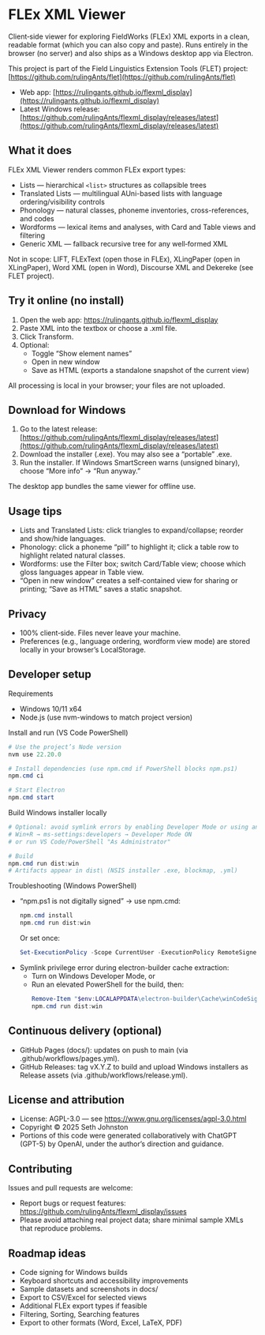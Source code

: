 # FLEx XML Viewer

Client‑side viewer for exploring FieldWorks (FLEx) XML exports in a clean, readable format (which you can also copy and paste). Runs entirely in the browser (no server) and also ships as a Windows desktop app via Electron.
  
This project is part of the Field Linguistics Extension Tools (FLET) project: [https://github.com/rulingAnts/flet](https://github.com/rulingAnts/flet)

- Web app: [https://rulingants.github.io/flexml_display](https://rulingants.github.io/flexml_display)
- Latest Windows release: [https://github.com/rulingAnts/flexml_display/releases/latest](https://github.com/rulingAnts/flexml_display/releases/latest)

## What it does

FLEx XML Viewer renders common FLEx export types:

- Lists — hierarchical `<list>` structures as collapsible trees
- Translated Lists — multilingual AUni-based lists with language ordering/visibility controls
- Phonology — natural classes, phoneme inventories, cross-references, and codes
- Wordforms — lexical items and analyses, with Card and Table views and filtering
- Generic XML — fallback recursive tree for any well‑formed XML

Not in scope: LIFT, FLExText (open those in FLEx), XLingPaper (open in XLingPaper), Word XML (open in Word), Discourse XML and Dekereke (see FLET project).

## Try it online (no install)

1. Open the web app: https://rulingants.github.io/flexml_display
2. Paste XML into the textbox or choose a .xml file.
3. Click Transform.
4. Optional:
   - Toggle “Show element names”
   - Open in new window
   - Save as HTML (exports a standalone snapshot of the current view)

All processing is local in your browser; your files are not uploaded.

## Download for Windows

1. Go to the latest release: [https://github.com/rulingAnts/flexml_display/releases/latest](https://github.com/rulingAnts/flexml_display/releases/latest)
2. Download the installer (.exe). You may also see a “portable” .exe.
3. Run the installer. If Windows SmartScreen warns (unsigned binary), choose “More info” → “Run anyway.”

The desktop app bundles the same viewer for offline use.

## Usage tips

- Lists and Translated Lists: click triangles to expand/collapse; reorder and show/hide languages.
- Phonology: click a phoneme “pill” to highlight it; click a table row to highlight related natural classes.
- Wordforms: use the Filter box; switch Card/Table view; choose which gloss languages appear in Table view.
- “Open in new window” creates a self‑contained view for sharing or printing; “Save as HTML” saves a static snapshot.

## Privacy

- 100% client‑side. Files never leave your machine.
- Preferences (e.g., language ordering, wordform view mode) are stored locally in your browser’s LocalStorage.

## Developer setup

Requirements
- Windows 10/11 x64
- Node.js (use nvm-windows to match project version)

Install and run (VS Code PowerShell)
```powershell
# Use the project’s Node version
nvm use 22.20.0

# Install dependencies (use npm.cmd if PowerShell blocks npm.ps1)
npm.cmd ci

# Start Electron
npm.cmd start
```

Build Windows installer locally
```powershell
# Optional: avoid symlink errors by enabling Developer Mode or using an elevated shell
# Win+R → ms-settings:developers → Developer Mode ON
# or run VS Code/PowerShell "As Administrator"

# Build
npm.cmd run dist:win
# Artifacts appear in dist\ (NSIS installer .exe, blockmap, .yml)
```

Troubleshooting (Windows PowerShell)
- “npm.ps1 is not digitally signed” → use npm.cmd:
  ```powershell
  npm.cmd install
  npm.cmd run dist:win
  ```
  Or set once:
  ```powershell
  Set-ExecutionPolicy -Scope CurrentUser -ExecutionPolicy RemoteSigned -Force
  ```
- Symlink privilege error during electron-builder cache extraction:
  - Turn on Windows Developer Mode, or
  - Run an elevated PowerShell for the build, then:
    ```powershell
    Remove-Item "$env:LOCALAPPDATA\electron-builder\Cache\winCodeSign" -Recurse -Force -EA SilentlyContinue
    npm.cmd run dist:win
    ```

## Continuous delivery (optional)

- GitHub Pages (docs/): updates on push to main (via .github/workflows/pages.yml).
- GitHub Releases: tag vX.Y.Z to build and upload Windows installers as Release assets (via .github/workflows/release.yml).

## License and attribution

- License: AGPL-3.0 — see https://www.gnu.org/licenses/agpl-3.0.html
- Copyright © 2025 Seth Johnston
- Portions of this code were generated collaboratively with ChatGPT (GPT-5) by OpenAI, under the author’s direction and guidance.

## Contributing

Issues and pull requests are welcome:
- Report bugs or request features: https://github.com/rulingAnts/flexml_display/issues
- Please avoid attaching real project data; share minimal sample XMLs that reproduce problems.

## Roadmap ideas

- Code signing for Windows builds
- Keyboard shortcuts and accessibility improvements
- Sample datasets and screenshots in docs/
- Export to CSV/Excel for selected views
- Additional FLEx export types if feasible
- Filtering, Sorting, Searching features
- Export to other formats (Word, Excel, LaTeX, PDF)
